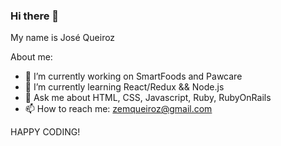 ### Hi there 👋

My name is José Queiroz

About me:
- 🔭 I’m currently working on SmartFoods and Pawcare
- 🌱 I’m currently learning React/Redux && Node.js
- 💬 Ask me about HTML, CSS, Javascript, Ruby, RubyOnRails 
- 📫 How to reach me: zemqueiroz@gmail.com


HAPPY CODING!
